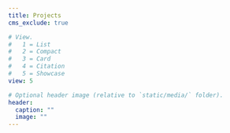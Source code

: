 ```yaml
---
title: Projects
cms_exclude: true

# View.
#   1 = List
#   2 = Compact
#   3 = Card
#   4 = Citation
#   5 = Showcase
view: 5

# Optional header image (relative to `static/media/` folder).
header:
  caption: ""
  image: ""
---
```

